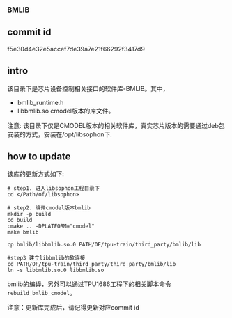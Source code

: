 ### BMLIB

## commit id
f5e30d4e32e5accef7de39a7e21f66292f3417d9

## intro
该目录下是芯片设备控制相关接口的软件库-BMLIB。其中，
- bmlib_runtime.h 
- libbmlib.so cmodel版本的库文件。

注意: 
该目录下仅是CMODEL版本的相关软件库，真实芯片版本的需要通过deb包安装的方式，安装在/opt/libsophon下.

## how to update
该库的更新方式如下:
```shell
# step1. 进入libsophon工程目录下
cd </Path/of/libsophon>

# step2. 编译cmodel版本bmlib
mkdir -p build
cd build
cmake .. -DPLATFORM="cmodel"
make bmlib

cp bmlib/libbmlib.so.0 PATH/OF/tpu-train/third_party/bmlib/lib

#step3 建立libbmlib的软连接
cd PATH/OF/tpu-train/third_party/third_party/bmlib/lib
ln -s libbmlib.so.0 libbmlib.so
```
bmlib的编译，另外可以通过TPU1686工程下的相关脚本命令`rebuild_bmlib_cmodel`。

注意：更新库完成后，请记得更新对应commit id